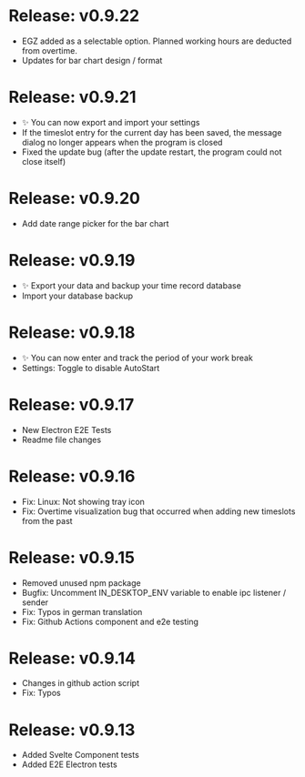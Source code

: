 # Release: v0.9.22

- EGZ added as a selectable option. Planned working hours are deducted from overtime.
- Updates for bar chart design / format

# Release: v0.9.21

- ✨ You can now export and import your settings
- If the timeslot entry for the current day has been saved, the message dialog no longer appears when the program is closed
- Fixed the update bug (after the update restart, the program could not close itself)

# Release: v0.9.20

- Add date range picker for the bar chart

# Release: v0.9.19

- ✨ Export your data and backup your time record database
- Import your database backup

# Release: v0.9.18

- ✨ You can now enter and track the period of your work break
- Settings: Toggle to disable AutoStart

# Release: v0.9.17

- New Electron E2E Tests
- Readme file changes

# Release: v0.9.16

- Fix: Linux: Not showing tray icon
- Fix: Overtime visualization bug that occurred when adding new timeslots from the past

# Release: v0.9.15

- Removed unused npm package
- Bugfix: Uncomment IN_DESKTOP_ENV variable to enable ipc listener / sender
- Fix: Typos in german translation
- Fix: Github Actions component and e2e testing

# Release: v0.9.14

- Changes in github action script
- Fix: Typos

# Release: v0.9.13

- Added Svelte Component tests
- Added E2E Electron tests
